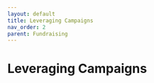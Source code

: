 ```yaml
---
layout: default
title: Leveraging Campaigns
nav_order: 2
parent: Fundraising 
---
```


# Leveraging Campaigns
